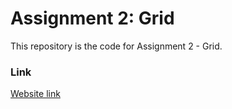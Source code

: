 # Assignment 2: Grid

This repository is the code for Assignment 2 - Grid.

### Link
[Website link](https://notemily3203.github.io/assignment-2)
